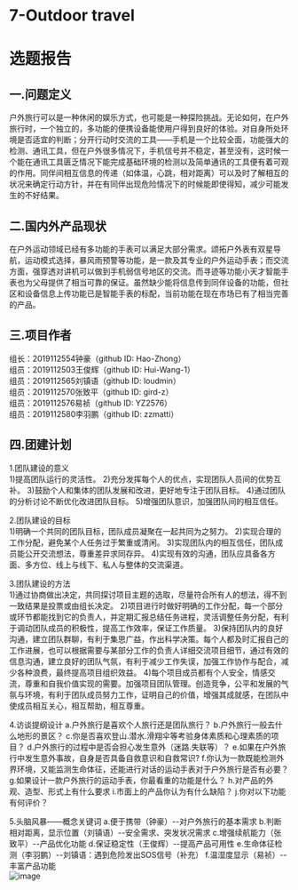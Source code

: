 # 7-Outdoor travel
选题报告    
===================================
一.问题定义
-----------------------------------
户外旅行可以是一种休闲的娱乐方式，也可能是一种探险挑战。无论如何，在户外旅行时，一个独立的，多功能的便携设备能使用户得到良好的体验。对自身所处环境是否适宜的判断；分开行动时交流的工具——手机是一个比较全面，功能强大的检测、通讯工具，但在户外很多情况下，手机信号并不稳定，甚至没有，这时候一个能在通讯工具匮乏情况下能完成基础环境的检测以及简单通讯的工具便有着可观的作用。同伴间相互信息的传递（如体温，心跳，相对距离）可以及时了解相互的状况来确定行动方针，并在有同伴出现危险情况下的时候能即使得知，减少可能发生的不好结果。

二.国内外产品现状
-----------------------------------
在户外运动领域已经有多功能的手表可以满足大部分需求。颂拓户外表有双星导航，运动模式选择，暴风雨预警等功能，是一款及其专业的户外运动手表；而交流方面，强穿透对讲机可以做到手机弱信号地区的交流。而寻迹等功能小天才智能手表也为父母提供了相当可靠的保证。虽然缺少能将信息传到同伴设备的功能，但社区和设备信息上传功能已是智能手表的标配，当前功能在现在市场已有了相当完善的产品。

三.项目作者
-----------------------------------
组长：2019112554钟豪（github ID: Hao-Zhong）  
组员：2019112503王俊辉（github ID: Hui-Wang-1）  
组员：2019112565刘镇语（github ID: loudmin）  
组员：2019112570张致平（github ID: gird-z）  
组员：2019112576易祯（github ID: YZ2576）  
组员：2019112580李羽鹏（github ID: zzmatti）  


四.团建计划
-----------------------------------
1.团队建设的意义  
1)提高团队运行的灵活性。 
2)充分发挥每个人的优点，实现团队人员间的优势互补。 
3)鼓励个人和集体的团队发展和改进，更好地专注于团队目标。 
4)通过团队的分析讨论不断优化改进团队目标。
5)增强团队意识，加强团队间的相互信任。

2.团队建设的目标  
1)明确一个共同的团队目标，团队成员凝聚在一起共同为之努力。
2)实现合理的工作分配，避免某个人任务过于繁重或清闲。
3)实现团队内的相互信任，团队成员能公开交流想法，尊重差异求同存异。
4)实现有效的沟通，团队应具备各方面、多方位、线上与线下、私人与整体的交流渠道。

3.团队建设的方法  
1)通过协商做出决定，共同探讨项目主题的选取，尽量符合所有人的想法，得不到一致结果是投票或由组长决定。
2)项目进行时做好明确的工作分配，每一个部分或环节都能找到它的负责人，并定期汇报总结任务进程，灵活调整任务分配，有利于调动团队成员的积极性，提高工作效率，保证工作质量。
3)保持团队内的良好沟通，建立团队群聊，有利于集思广益，作出科学决策。每个人都及时汇报自己的工作进展，也可以根据需要与某部分工作的负责人详细交流项目细节，通过有效的信息沟通，建立良好的团队气氛，有利于减少工作失误，加强工作协作与配合，减少各种浪费，最终提高项目组织效益。
4)每个项目成员都有个人安全，情感交流，尊重和自我价值实现的需要。加强项目团队管理。创造竞争，公平和发展的气氛与环境，有利于团队成员努力工作，证明自己的价值，增强其成就感，在团队中使成员相互关心，相互帮助，相互尊重。


4.访谈提纲设计
  a.户外旅行是喜欢个人旅行还是团队旅行？
  b.户外旅行一般去什么地形的景区？
  c.你是否喜欢登山.潜水.滑翔伞等考验身体素质和心理素质的项目？
  d.户外旅行的过程中是否会担心发生意外（迷路.失联等）？
  e.如果在户外旅行中发生意外事故，自身是否具备自救意识和自救常识?
  f.你认为一款既能检测外界环境，又能监测生命体征，还能进行对话的运动手表对于户外旅行是否有必要？
  g.如果设计一款户外旅行的运动手表，你最看重的功能是什么？
  h.对产品的外观、造型、形式上有什么要求
  i.市面上的产品你认为有什么缺陷？
  j.你对以下功能有何评价？ 
  
5.头脑风暴——概念关键词
  a.便于携带（钟豪）--对户外旅行的基本需求
  b.判断相对距离，显示位置（刘镇语）--安全需求、突发状况需求
  c.增强续航能力（张致平）--产品优化功能
  d.保证稳定性（王俊辉）--提高产品可用性
  e.生命体征检测（李羽鹏）--刘镇语：遇到危险发出SOS信号（补充）
  f.温湿度显示（易祯）--丰富产品功能  
  ![image](https://github.com/SWJTU-i2e-2020/7-Outdoor-travel/blob/main/%E6%A6%82%E5%BF%B5%E8%8D%89%E5%9B%BE.jpg)
 

